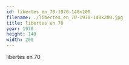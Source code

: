 ```yaml
---
id: libertes_en_70-1970-140x200
filename: ./libertes_en_70-1970-140x200.jpg
title: libertes en 70
year: 1970
height: 140
width: 200
---
```


libertes en 70